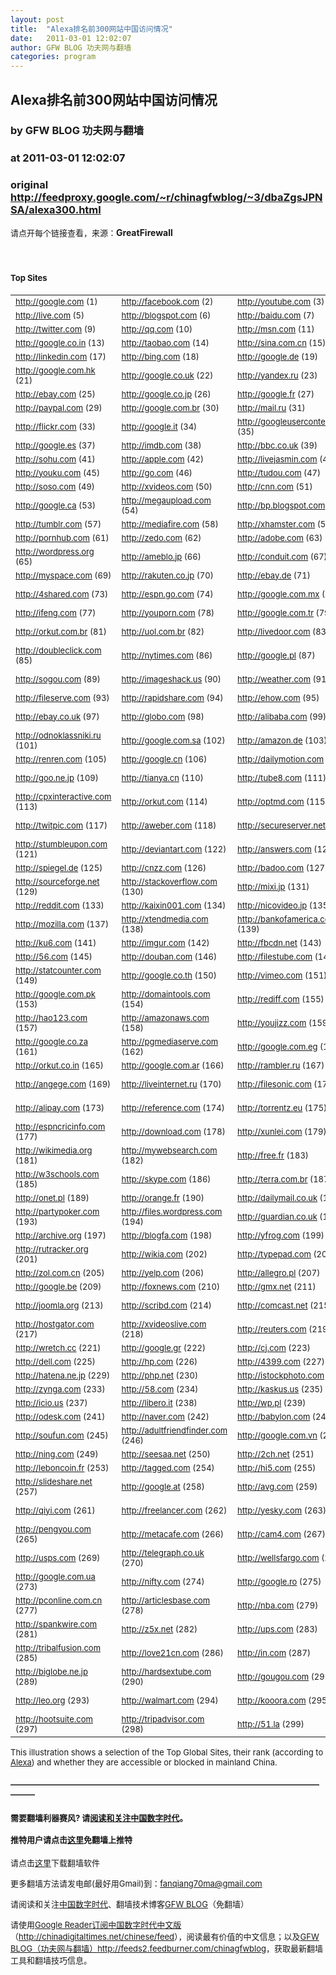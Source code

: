 ```yaml
---
layout: post
title:  "Alexa排名前300网站中国访问情况"
date:   2011-03-01 12:02:07
author: GFW BLOG 功夫网与翻墙
categories: program
---
```


## Alexa排名前300网站中国访问情况
### by GFW BLOG 功夫网与翻墙
### at 2011-03-01 12:02:07
### original <http://feedproxy.google.com/~r/chinagfwblog/~3/dbaZgsJPNSA/alexa300.html>

<font size="2">请点开每个链接查看，来源：</font><strong></strong><a href="http://www.greatfirewall.biz/top-sites"><strong></strong></a><strong><a title="Home" rel="home"><span>GreatFirewall</span></a></strong><br><font size="2"><br></font><h1> <font size="2">           Top Sites        </font></h1>                           <div>                   </div>                                <div>         <div>     <div style="text-align:left"><div>   </div></div>  </div> </div> <div>         <div>     <div>                  <div>       <table>   <tbody>           <tr>                   <td>                  <div>        <font size="2"><span><a href="http://www.greatfirewall.biz/node/1529">http://google.com (1)</a></span></font>  </div>          </td>                   <td>                  <div>        <font size="2"><span><a href="http://www.greatfirewall.biz/node/1561">http://facebook.com (2)</a></span></font>  </div>          </td>                   <td>                  <div>        <font size="2"><span><a href="http://www.greatfirewall.biz/node/1562">http://youtube.com (3)</a></span></font>  </div>          </td>                   <td>                  <div>        <font size="2"><span><a href="http://www.greatfirewall.biz/node/1563">http://yahoo.com (4)</a></span></font>  </div>          </td>               </tr>           <tr>                   <td>                  <div>        <font size="2"><span><a href="http://www.greatfirewall.biz/node/1564">http://live.com (5)</a></span></font>  </div>          </td>                   <td>                  <div>        <font size="2"><span><a href="http://www.greatfirewall.biz/node/1565">http://blogspot.com (6)</a></span></font>  </div>          </td>                   <td>                  <div>        <font size="2"><span><a href="http://www.greatfirewall.biz/node/1567">http://baidu.com (7)</a></span></font>  </div>          </td>                   <td>                  <div>        <font size="2"><span><a href="http://www.greatfirewall.biz/node/1566">http://wikipedia.org (8)</a></span></font>  </div>          </td>               </tr>           <tr>                   <td>                  <div>        <font size="2"><span><a href="http://www.greatfirewall.biz/node/1568">http://twitter.com (9)</a></span></font>  </div>          </td>                   <td>                  <div>        <font size="2"><span><a href="http://www.greatfirewall.biz/node/1569">http://qq.com (10)</a></span></font>  </div>          </td>                   <td>                  <div>        <font size="2"><span><a href="http://www.greatfirewall.biz/node/1570">http://msn.com (11)</a></span></font>  </div>          </td>                   <td>                  <div>        <font size="2"><span><a href="http://www.greatfirewall.biz/node/1571">http://yahoo.co.jp (12)</a></span></font>  </div>          </td>               </tr>           <tr>                   <td>                  <div>        <font size="2"><span><a href="http://www.greatfirewall.biz/node/1572">http://google.co.in (13)</a></span></font>  </div>          </td>                   <td>                  <div>        <font size="2"><span><a href="http://www.greatfirewall.biz/node/1573">http://taobao.com (14)</a></span></font>  </div>          </td>                   <td>                  <div>        <font size="2"><span><a href="http://www.greatfirewall.biz/node/1575">http://sina.com.cn (15)</a></span></font>  </div>          </td>                   <td>                  <div>        <font size="2"><span><a href="http://www.greatfirewall.biz/node/1574">http://amazon.com (16)</a></span></font>  </div>          </td>               </tr>           <tr>                   <td>                  <div>        <font size="2"><span><a href="http://www.greatfirewall.biz/node/1576">http://linkedin.com (17)</a></span></font>  </div>          </td>                   <td>                  <div>        <font size="2"><span><a href="http://www.greatfirewall.biz/node/1577">http://bing.com (18)</a></span></font>  </div>          </td>                   <td>                  <div>        <font size="2"><span><a href="http://www.greatfirewall.biz/node/1578">http://google.de (19)</a></span></font>  </div>          </td>                   <td>                  <div>        <font size="2"><span><a href="http://www.greatfirewall.biz/node/1579">http://wordpress.com (20)</a></span></font>  </div>          </td>               </tr>           <tr>                   <td>                  <div>        <font size="2"><span><a href="http://www.greatfirewall.biz/node/1580">http://google.com.hk (21)</a></span></font>  </div>          </td>                   <td>                  <div>        <font size="2"><span><a href="http://www.greatfirewall.biz/node/1581">http://google.co.uk (22)</a></span></font>  </div>          </td>                   <td>                  <div>        <font size="2"><span><a href="http://www.greatfirewall.biz/node/1582">http://yandex.ru (23)</a></span></font>  </div>          </td>                   <td>                  <div>        <font size="2"><span><a href="http://www.greatfirewall.biz/node/1583">http://microsoft.com (24)</a></span></font>  </div>          </td>               </tr>           <tr>                   <td>                  <div>        <font size="2"><span><a href="http://www.greatfirewall.biz/node/1584">http://ebay.com (25)</a></span></font>  </div>          </td>                   <td>                  <div>        <font size="2"><span><a href="http://www.greatfirewall.biz/node/1585">http://google.co.jp (26)</a></span></font>  </div>          </td>                   <td>                  <div>        <font size="2"><span><a href="http://www.greatfirewall.biz/node/1586">http://google.fr (27)</a></span></font>  </div>          </td>                   <td>                  <div>        <font size="2"><span><a href="http://www.greatfirewall.biz/node/1587">http://163.com (28)</a></span></font>  </div>          </td>               </tr>           <tr>                   <td>                  <div>        <font size="2"><span><a href="http://www.greatfirewall.biz/node/1588">http://paypal.com (29)</a></span></font>  </div>          </td>                   <td>                  <div>        <font size="2"><span><a href="http://www.greatfirewall.biz/node/1589">http://google.com.br (30)</a></span></font>  </div>          </td>                   <td>                  <div>        <font size="2"><span><a href="http://www.greatfirewall.biz/node/1590">http://mail.ru (31)</a></span></font>  </div>          </td>                   <td>                  <div>        <font size="2"><span><a href="http://www.greatfirewall.biz/node/1591">http://fc2.com (32)</a></span></font>  </div>          </td>               </tr>           <tr>                   <td>                  <div>        <font size="2"><span><a href="http://www.greatfirewall.biz/node/1593">http://flickr.com (33)</a></span></font>  </div>          </td>                   <td>                  <div>        <font size="2"><span><a href="http://www.greatfirewall.biz/node/1592">http://google.it (34)</a></span></font>  </div>          </td>                   <td>                  <div>        <font size="2"><span><a href="http://www.greatfirewall.biz/node/1596">http://googleusercontent.com (35)</a></span></font>  </div>          </td>                   <td>                  <div>        <font size="2"><span><a href="http://www.greatfirewall.biz/node/1594">http://craigslist.org (36)</a></span></font>  </div>          </td>               </tr>           <tr>                   <td>                  <div>        <font size="2"><span><a href="http://www.greatfirewall.biz/node/1597">http://google.es (37)</a></span></font>  </div>          </td>                   <td>                  <div>        <font size="2"><span><a href="http://www.greatfirewall.biz/node/1595">http://imdb.com (38)</a></span></font>  </div>          </td>                   <td>                  <div>        <font size="2"><span><a href="http://www.greatfirewall.biz/node/1599">http://bbc.co.uk (39)</a></span></font>  </div>          </td>                   <td>                  <div>        <font size="2"><span><a href="http://www.greatfirewall.biz/node/1598">http://vkontakte.ru (40)</a></span></font>  </div>          </td>               </tr>           <tr>                   <td>                  <div>        <font size="2"><span><a href="http://www.greatfirewall.biz/node/1600">http://sohu.com (41)</a></span></font>  </div>          </td>                   <td>                  <div>        <font size="2"><span><a href="http://www.greatfirewall.biz/node/1601">http://apple.com (42)</a></span></font>  </div>          </td>                   <td>                  <div>        <font size="2"><span><a href="http://www.greatfirewall.biz/node/1602">http://livejasmin.com (43)</a></span></font>  </div>          </td>                   <td>                  <div>        <font size="2"><span><a href="http://www.greatfirewall.biz/node/1603">http://google.ru (44)</a></span></font>  </div>          </td>               </tr>           <tr>                   <td>                  <div>        <font size="2"><span><a href="http://www.greatfirewall.biz/node/1604">http://youku.com (45)</a></span></font>  </div>          </td>                   <td>                  <div>        <font size="2"><span><a href="http://www.greatfirewall.biz/node/1606">http://go.com (46)</a></span></font>  </div>          </td>                   <td>                  <div>        <font size="2"><span><a href="http://www.greatfirewall.biz/node/1605">http://tudou.com (47)</a></span></font>  </div>          </td>                   <td>                  <div>        <font size="2"><span><a href="http://www.greatfirewall.biz/node/1607">http://ask.com (48)</a></span></font>  </div>          </td>               </tr>           <tr>                   <td>                  <div>        <font size="2"><span><a href="http://www.greatfirewall.biz/node/1608">http://soso.com (49)</a></span></font>  </div>          </td>                   <td>                  <div>        <font size="2"><span><a href="http://www.greatfirewall.biz/node/1610">http://xvideos.com (50)</a></span></font>  </div>          </td>                   <td>                  <div>        <font size="2"><span><a href="http://www.greatfirewall.biz/node/1611">http://cnn.com (51)</a></span></font>  </div>          </td>                   <td>                  <div>        <font size="2"><span><a href="http://www.greatfirewall.biz/node/1609">http://aol.com (52)</a></span></font>  </div>          </td>               </tr>           <tr>                   <td>                  <div>        <font size="2"><span><a href="http://www.greatfirewall.biz/node/1612">http://google.ca (53)</a></span></font>  </div>          </td>                   <td>                  <div>        <font size="2"><span><a href="http://www.greatfirewall.biz/node/1614">http://megaupload.com (54)</a></span></font>  </div>          </td>                   <td>                  <div>        <font size="2"><span><a href="http://www.greatfirewall.biz/node/1613">http://bp.blogspot.com (55)</a></span></font>  </div>          </td>                   <td>                  <div>        <font size="2"><span><a href="http://www.greatfirewall.biz/node/1615">http://hotfile.com (56)</a></span></font>  </div>          </td>               </tr>           <tr>                   <td>                  <div>        <font size="2"><span><a href="http://www.greatfirewall.biz/node/1618">http://tumblr.com (57)</a></span></font>  </div>          </td>                   <td>                  <div>        <font size="2"><span><a href="http://www.greatfirewall.biz/node/1617">http://mediafire.com (58)</a></span></font>  </div>          </td>                   <td>                  <div>        <font size="2"><span><a href="http://www.greatfirewall.biz/node/1616">http://xhamster.com (59)</a></span></font>  </div>          </td>                   <td>                  <div>        <font size="2"><span><a href="http://www.greatfirewall.biz/node/1620">http://godaddy.com (60)</a></span></font>  </div>          </td>               </tr>           <tr>                   <td>                  <div>        <font size="2"><span><a href="http://www.greatfirewall.biz/node/1619">http://pornhub.com (61)</a></span></font>  </div>          </td>                   <td>                  <div>        <font size="2"><span><a href="http://www.greatfirewall.biz/node/1623">http://zedo.com (62)</a></span></font>  </div>          </td>                   <td>                  <div>        <font size="2"><span><a href="http://www.greatfirewall.biz/node/1626">http://adobe.com (63)</a></span></font>  </div>          </td>                   <td>                  <div>        <font size="2"><span><a href="http://www.greatfirewall.biz/node/1622">http://about.com (64)</a></span></font>  </div>          </td>               </tr>           <tr>                   <td>                  <div>        <font size="2"><span><a href="http://www.greatfirewall.biz/node/1630">http://wordpress.org (65)</a></span></font>  </div>          </td>                   <td>                  <div>        <font size="2"><span><a href="http://www.greatfirewall.biz/node/1625">http://ameblo.jp (66)</a></span></font>  </div>          </td>                   <td>                  <div>        <font size="2"><span><a href="http://www.greatfirewall.biz/node/1621">http://conduit.com (67)</a></span></font>  </div>          </td>                   <td>                  <div>        <font size="2"><span><a href="http://www.greatfirewall.biz/node/1627">http://google.co.id (68)</a></span></font>  </div>          </td>               </tr>           <tr>                   <td>                  <div>        <font size="2"><span><a href="http://www.greatfirewall.biz/node/1624">http://myspace.com (69)</a></span></font>  </div>          </td>                   <td>                  <div>        <font size="2"><span><a href="http://www.greatfirewall.biz/node/1628">http://rakuten.co.jp (70)</a></span></font>  </div>          </td>                   <td>                  <div>        <font size="2"><span><a href="http://www.greatfirewall.biz/node/1634">http://ebay.de (71)</a></span></font>  </div>          </td>                   <td>                  <div>        <font size="2"><span><a href="http://www.greatfirewall.biz/node/1632">http://livejournal.com (72)</a></span></font>  </div>          </td>               </tr>           <tr>                   <td>                  <div>        <font size="2"><span><a href="http://www.greatfirewall.biz/node/1631">http://4shared.com (73)</a></span></font>  </div>          </td>                   <td>                  <div>        <font size="2"><span><a href="http://www.greatfirewall.biz/node/1629">http://espn.go.com (74)</a></span></font>  </div>          </td>                   <td>                  <div>        <font size="2"><span><a href="http://www.greatfirewall.biz/node/1633">http://google.com.mx (75)</a></span></font>  </div>          </td>                   <td>                  <div>        <font size="2"><span><a href="http://www.greatfirewall.biz/node/1638">http://yieldmanager.com (76)</a></span></font>  </div>          </td>               </tr>           <tr>                   <td>                  <div>        <font size="2"><span><a href="http://www.greatfirewall.biz/node/1640">http://ifeng.com (77)</a></span></font>  </div>          </td>                   <td>                  <div>        <font size="2"><span><a href="http://www.greatfirewall.biz/node/1635">http://youporn.com (78)</a></span></font>  </div>          </td>                   <td>                  <div>        <font size="2"><span><a href="http://www.greatfirewall.biz/node/1637">http://google.com.tr (79)</a></span></font>  </div>          </td>                   <td>                  <div>        <font size="2"><span><a href="http://www.greatfirewall.biz/node/1639">http://google.com.au (80)</a></span></font>  </div>          </td>               </tr>           <tr>                   <td>                  <div>        <font size="2"><span><a href="http://www.greatfirewall.biz/node/1636">http://orkut.com.br (81)</a></span></font>  </div>          </td>                   <td>                  <div>        <font size="2"><span><a href="http://www.greatfirewall.biz/node/1641">http://uol.com.br (82)</a></span></font>  </div>          </td>                   <td>                  <div>        <font size="2"><span><a href="http://www.greatfirewall.biz/node/1643">http://livedoor.com (83)</a></span></font>  </div>          </td>                   <td>                  <div>        <font size="2"><span><a href="http://www.greatfirewall.biz/node/1644">http://thepiratebay.org (84)</a></span></font>  </div>          </td>               </tr>           <tr>                   <td>                  <div>        <font size="2"><span><a href="http://www.greatfirewall.biz/node/1642">http://doubleclick.com (85)</a></span></font>  </div>          </td>                   <td>                  <div>        <font size="2"><span><a href="http://www.greatfirewall.biz/node/1648">http://nytimes.com (86)</a></span></font>  </div>          </td>                   <td>                  <div>        <font size="2"><span><a href="http://www.greatfirewall.biz/node/1647">http://google.pl (87)</a></span></font>  </div>          </td>                   <td>                  <div>        <font size="2"><span><a href="http://www.greatfirewall.biz/node/1645">http://cnet.com (88)</a></span></font>  </div>          </td>               </tr>           <tr>                   <td>                  <div>        <font size="2"><span><a href="http://www.greatfirewall.biz/node/1646">http://sogou.com (89)</a></span></font>  </div>          </td>                   <td>                  <div>        <font size="2"><span><a href="http://www.greatfirewall.biz/node/1649">http://imageshack.us (90)</a></span></font>  </div>          </td>                   <td>                  <div>        <font size="2"><span><a href="http://www.greatfirewall.biz/node/1650">http://weather.com (91)</a></span></font>  </div>          </td>                   <td>                  <div>        <font size="2"><span><a href="http://www.greatfirewall.biz/node/1652">http://ezinearticles.com (92)</a></span></font>  </div>          </td>               </tr>           <tr>                   <td>                  <div>        <font size="2"><span><a href="http://www.greatfirewall.biz/node/1655">http://fileserve.com (93)</a></span></font>  </div>          </td>                   <td>                  <div>        <font size="2"><span><a href="http://www.greatfirewall.biz/node/1651">http://rapidshare.com (94)</a></span></font>  </div>          </td>                   <td>                  <div>        <font size="2"><span><a href="http://www.greatfirewall.biz/node/1654">http://ehow.com (95)</a></span></font>  </div>          </td>                   <td>                  <div>        <font size="2"><span><a href="http://www.greatfirewall.biz/node/1653">http://netflix.com (96)</a></span></font>  </div>          </td>               </tr>           <tr>                   <td>                  <div>        <font size="2"><span><a href="http://www.greatfirewall.biz/node/1657">http://ebay.co.uk (97)</a></span></font>  </div>          </td>                   <td>                  <div>        <font size="2"><span><a href="http://www.greatfirewall.biz/node/1656">http://globo.com (98)</a></span></font>  </div>          </td>                   <td>                  <div>        <font size="2"><span><a href="http://www.greatfirewall.biz/node/4211">http://alibaba.com (99)</a></span></font>  </div>          </td>                   <td>                  <div>        <font size="2"><span><a href="http://www.greatfirewall.biz/node/1658">http://megavideo.com (100)</a></span></font>  </div>          </td>               </tr>           <tr>                   <td>                  <div>        <font size="2"><span><a href="http://www.greatfirewall.biz/node/4209">http://odnoklassniki.ru (101)</a></span></font>  </div>          </td>                   <td>                  <div>        <font size="2"><span><a href="http://www.greatfirewall.biz/node/1659">http://google.com.sa (102)</a></span></font>  </div>          </td>                   <td>                  <div>        <font size="2"><span><a href="http://www.greatfirewall.biz/node/2373">http://amazon.de (103)</a></span></font>  </div>          </td>                   <td>                  <div>        <font size="2"><span><a href="http://www.greatfirewall.biz/node/4212">http://amazon.co.jp (104)</a></span></font>  </div>          </td>               </tr>           <tr>                   <td>                  <div>        <font size="2"><span><a href="http://www.greatfirewall.biz/node/4213">http://renren.com (105)</a></span></font>  </div>          </td>                   <td>                  <div>        <font size="2"><span><a href="http://www.greatfirewall.biz/node/4210">http://google.cn (106)</a></span></font>  </div>          </td>                   <td>                  <div>        <font size="2"><span><a href="http://www.greatfirewall.biz/node/4214">http://dailymotion.com (107)</a></span></font>  </div>          </td>                   <td>                  <div>        <font size="2"><span><a href="http://www.greatfirewall.biz/node/4215">http://google.nl (108)</a></span></font>  </div>          </td>               </tr>           <tr>                   <td>                  <div>        <font size="2"><span><a href="http://www.greatfirewall.biz/node/4219">http://goo.ne.jp (109)</a></span></font>  </div>          </td>                   <td>                  <div>        <font size="2"><span><a href="http://www.greatfirewall.biz/node/4221">http://tianya.cn (110)</a></span></font>  </div>          </td>                   <td>                  <div>        <font size="2"><span><a href="http://www.greatfirewall.biz/node/4222">http://tube8.com (111)</a></span></font>  </div>          </td>                   <td>                  <div>        <font size="2"><span><a href="http://www.greatfirewall.biz/node/4216">http://huffingtonpost.com (112)</a></span></font>  </div>          </td>               </tr>           <tr>                   <td>                  <div>        <font size="2"><span><a href="http://www.greatfirewall.biz/node/4223">http://cpxinteractive.com (113)</a></span></font>  </div>          </td>                   <td>                  <div>        <font size="2"><span><a href="http://www.greatfirewall.biz/node/4218">http://orkut.com (114)</a></span></font>  </div>          </td>                   <td>                  <div>        <font size="2"><span><a href="http://www.greatfirewall.biz/node/4220">http://optmd.com (115)</a></span></font>  </div>          </td>                   <td>                  <div>        <font size="2"><span><a href="http://www.greatfirewall.biz/node/4224">http://taringa.net (116)</a></span></font>  </div>          </td>               </tr>           <tr>                   <td>                  <div>        <font size="2"><span><a href="http://www.greatfirewall.biz/node/4217">http://twitpic.com (117)</a></span></font>  </div>          </td>                   <td>                  <div>        <font size="2"><span><a href="http://www.greatfirewall.biz/node/4226">http://aweber.com (118)</a></span></font>  </div>          </td>                   <td>                  <div>        <font size="2"><span><a href="http://www.greatfirewall.biz/node/4227">http://secureserver.net (119)</a></span></font>  </div>          </td>                   <td>                  <div>        <font size="2"><span><a href="http://www.greatfirewall.biz/node/4225">http://photobucket.com (120)</a></span></font>  </div>          </td>               </tr>           <tr>                   <td>                  <div>        <font size="2"><span><a href="http://www.greatfirewall.biz/node/4230">http://stumbleupon.com (121)</a></span></font>  </div>          </td>                   <td>                  <div>        <font size="2"><span><a href="http://www.greatfirewall.biz/node/4231">http://deviantart.com (122)</a></span></font>  </div>          </td>                   <td>                  <div>        <font size="2"><span><a href="http://www.greatfirewall.biz/node/4228">http://answers.com (123)</a></span></font>  </div>          </td>                   <td>                  <div>        <font size="2"><span><a href="http://www.greatfirewall.biz/node/4232">http://redtube.com (124)</a></span></font>  </div>          </td>               </tr>           <tr>                   <td>                  <div>        <font size="2"><span><a href="http://www.greatfirewall.biz/node/4233">http://spiegel.de (125)</a></span></font>  </div>          </td>                   <td>                  <div>        <font size="2"><span><a href="http://www.greatfirewall.biz/node/4239">http://cnzz.com (126)</a></span></font>  </div>          </td>                   <td>                  <div>        <font size="2"><span><a href="http://www.greatfirewall.biz/node/4229">http://badoo.com (127)</a></span></font>  </div>          </td>                   <td>                  <div>        <font size="2"><span><a href="http://www.greatfirewall.biz/node/4240">http://xnxx.com (128)</a></span></font>  </div>          </td>               </tr>           <tr>                   <td>                  <div>        <font size="2"><span><a href="http://www.greatfirewall.biz/node/4235">http://sourceforge.net (129)</a></span></font>  </div>          </td>                   <td>                  <div>        <font size="2"><span><a href="http://www.greatfirewall.biz/node/4237">http://stackoverflow.com (130)</a></span></font>  </div>          </td>                   <td>                  <div>        <font size="2"><span><a href="http://www.greatfirewall.biz/node/4234">http://mixi.jp (131)</a></span></font>  </div>          </td>                   <td>                  <div>        <font size="2"><span><a href="http://www.greatfirewall.biz/node/4236">http://digg.com (132)</a></span></font>  </div>          </td>               </tr>           <tr>                   <td>                  <div>        <font size="2"><span><a href="http://www.greatfirewall.biz/node/4242">http://reddit.com (133)</a></span></font>  </div>          </td>                   <td>                  <div>        <font size="2"><span><a href="http://www.greatfirewall.biz/node/4238">http://kaixin001.com (134)</a></span></font>  </div>          </td>                   <td>                  <div>        <font size="2"><span><a href="http://www.greatfirewall.biz/node/4247">http://nicovideo.jp (135)</a></span></font>  </div>          </td>                   <td>                  <div>        <font size="2"><span><a href="http://www.greatfirewall.biz/node/4244">http://amazon.co.uk (136)</a></span></font>  </div>          </td>               </tr>           <tr>                   <td>                  <div>        <font size="2"><span><a href="http://www.greatfirewall.biz/node/4246">http://mozilla.com (137)</a></span></font>  </div>          </td>                   <td>                  <div>        <font size="2"><span><a href="http://www.greatfirewall.biz/node/4241">http://xtendmedia.com (138)</a></span></font>  </div>          </td>                   <td>                  <div>        <font size="2"><span><a href="http://www.greatfirewall.biz/node/4245">http://bankofamerica.com (139)</a></span></font>  </div>          </td>                   <td>                  <div>        <font size="2"><span><a href="http://www.greatfirewall.biz/node/4251">http://clicksor.com (140)</a></span></font>  </div>          </td>               </tr>           <tr>                   <td>                  <div>        <font size="2"><span><a href="http://www.greatfirewall.biz/node/4243">http://ku6.com (141)</a></span></font>  </div>          </td>                   <td>                  <div>        <font size="2"><span><a href="http://www.greatfirewall.biz/node/4253">http://imgur.com (142)</a></span></font>  </div>          </td>                   <td>                  <div>        <font size="2"><span><a href="http://www.greatfirewall.biz/node/4248">http://fbcdn.net (143)</a></span></font>  </div>          </td>                   <td>                  <div>        <font size="2"><span><a href="http://www.greatfirewall.biz/node/4260">http://chinaz.com (144)</a></span></font>  </div>          </td>               </tr>           <tr>                   <td>                  <div>        <font size="2"><span><a href="http://www.greatfirewall.biz/node/4249">http://56.com (145)</a></span></font>  </div>          </td>                   <td>                  <div>        <font size="2"><span><a href="http://www.greatfirewall.biz/node/4258">http://douban.com (146)</a></span></font>  </div>          </td>                   <td>                  <div>        <font size="2"><span><a href="http://www.greatfirewall.biz/node/4252">http://filestube.com (147)</a></span></font>  </div>          </td>                   <td>                  <div>        <font size="2"><span><a href="http://www.greatfirewall.biz/node/4255">http://addthis.com (148)</a></span></font>  </div>          </td>               </tr>           <tr>                   <td>                  <div>        <font size="2"><span><a href="http://www.greatfirewall.biz/node/4257">http://statcounter.com (149)</a></span></font>  </div>          </td>                   <td>                  <div>        <font size="2"><span><a href="http://www.greatfirewall.biz/node/4254">http://google.co.th (150)</a></span></font>  </div>          </td>                   <td>                  <div>        <font size="2"><span><a href="http://www.greatfirewall.biz/node/4256">http://vimeo.com (151)</a></span></font>  </div>          </td>                   <td>                  <div>        <font size="2"><span><a href="http://www.greatfirewall.biz/node/4290">http://aljazeera.net (152)</a></span></font>  </div>          </td>               </tr>           <tr>                   <td>                  <div>        <font size="2"><span><a href="http://www.greatfirewall.biz/node/4259">http://google.com.pk (153)</a></span></font>  </div>          </td>                   <td>                  <div>        <font size="2"><span><a href="http://www.greatfirewall.biz/node/4261">http://domaintools.com (154)</a></span></font>  </div>          </td>                   <td>                  <div>        <font size="2"><span><a href="http://www.greatfirewall.biz/node/4262">http://rediff.com (155)</a></span></font>  </div>          </td>                   <td>                  <div>        <font size="2"><span><a href="http://www.greatfirewall.biz/node/4263">http://bit.ly (156)</a></span></font>  </div>          </td>               </tr>           <tr>                   <td>                  <div>        <font size="2"><span><a href="http://www.greatfirewall.biz/node/5413">http://hao123.com (157)</a></span></font>  </div>          </td>                   <td>                  <div>        <font size="2"><span><a href="http://www.greatfirewall.biz/node/4250">http://amazonaws.com (158)</a></span></font>  </div>          </td>                   <td>                  <div>        <font size="2"><span><a href="http://www.greatfirewall.biz/node/4265">http://youjizz.com (159)</a></span></font>  </div>          </td>                   <td>                  <div>        <font size="2"><span><a href="http://www.greatfirewall.biz/node/4269">http://clickbank.com (160)</a></span></font>  </div>          </td>               </tr>           <tr>                   <td>                  <div>        <font size="2"><span><a href="http://www.greatfirewall.biz/node/4264">http://google.co.za (161)</a></span></font>  </div>          </td>                   <td>                  <div>        <font size="2"><span><a href="http://www.greatfirewall.biz/node/4267">http://pgmediaserve.com (162)</a></span></font>  </div>          </td>                   <td>                  <div>        <font size="2"><span><a href="http://www.greatfirewall.biz/node/4268">http://google.com.eg (163)</a></span></font>  </div>          </td>                   <td>                  <div>        <font size="2"><span><a href="http://www.greatfirewall.biz/node/4270">http://maktoob.com (164)</a></span></font>  </div>          </td>               </tr>           <tr>                   <td>                  <div>        <font size="2"><span><a href="http://www.greatfirewall.biz/node/4266">http://orkut.co.in (165)</a></span></font>  </div>          </td>                   <td>                  <div>        <font size="2"><span><a href="http://www.greatfirewall.biz/node/4271">http://google.com.ar (166)</a></span></font>  </div>          </td>                   <td>                  <div>        <font size="2"><span><a href="http://www.greatfirewall.biz/node/4272">http://rambler.ru (167)</a></span></font>  </div>          </td>                   <td>                  <div>        <font size="2"><span><a href="http://www.greatfirewall.biz/node/4273">http://chase.com (168)</a></span></font>  </div>          </td>               </tr>           <tr>                   <td>                  <div>        <font size="2"><span><a href="http://www.greatfirewall.biz/node/4280">http://angege.com (169)</a></span></font>  </div>          </td>                   <td>                  <div>        <font size="2"><span><a href="http://www.greatfirewall.biz/node/4276">http://liveinternet.ru (170)</a></span></font>  </div>          </td>                   <td>                  <div>        <font size="2"><span><a href="http://www.greatfirewall.biz/node/4293">http://filesonic.com (171)</a></span></font>  </div>          </td>                   <td>                  <div>        <font size="2"><span><a href="http://www.greatfirewall.biz/node/4277">http://hubpages.com (172)</a></span></font>  </div>          </td>               </tr>           <tr>                   <td>                  <div>        <font size="2"><span><a href="http://www.greatfirewall.biz/node/4289">http://alipay.com (173)</a></span></font>  </div>          </td>                   <td>                  <div>        <font size="2"><span><a href="http://www.greatfirewall.biz/node/4275">http://reference.com (174)</a></span></font>  </div>          </td>                   <td>                  <div>        <font size="2"><span><a href="http://www.greatfirewall.biz/node/4285">http://torrentz.eu (175)</a></span></font>  </div>          </td>                   <td>                  <div>        <font size="2"><span><a href="http://www.greatfirewall.biz/node/4282">http://indiatimes.com (176)</a></span></font>  </div>          </td>               </tr>           <tr>                   <td>                  <div>        <font size="2"><span><a href="http://www.greatfirewall.biz/node/5328">http://espncricinfo.com (177)</a></span></font>  </div>          </td>                   <td>                  <div>        <font size="2"><span><a href="http://www.greatfirewall.biz/node/4284">http://download.com (178)</a></span></font>  </div>          </td>                   <td>                  <div>        <font size="2"><span><a href="http://www.greatfirewall.biz/node/4278">http://xunlei.com (179)</a></span></font>  </div>          </td>                   <td>                  <div>        <font size="2"><span><a href="http://www.greatfirewall.biz/node/4286">http://squidoo.com (180)</a></span></font>  </div>          </td>               </tr>           <tr>                   <td>                  <div>        <font size="2"><span><a href="http://www.greatfirewall.biz/node/4283">http://wikimedia.org (181)</a></span></font>  </div>          </td>                   <td>                  <div>        <font size="2"><span><a href="http://www.greatfirewall.biz/node/4274">http://mywebsearch.com (182)</a></span></font>  </div>          </td>                   <td>                  <div>        <font size="2"><span><a href="http://www.greatfirewall.biz/node/4287">http://free.fr (183)</a></span></font>  </div>          </td>                   <td>                  <div>        <font size="2"><span><a href="http://www.greatfirewall.biz/node/4288">http://bild.de (184)</a></span></font>  </div>          </td>               </tr>           <tr>                   <td>                  <div>        <font size="2"><span><a href="http://www.greatfirewall.biz/node/4291">http://w3schools.com (185)</a></span></font>  </div>          </td>                   <td>                  <div>        <font size="2"><span><a href="http://www.greatfirewall.biz/node/4298">http://skype.com (186)</a></span></font>  </div>          </td>                   <td>                  <div>        <font size="2"><span><a href="http://www.greatfirewall.biz/node/4292">http://terra.com.br (187)</a></span></font>  </div>          </td>                   <td>                  <div>        <font size="2"><span><a href="http://www.greatfirewall.biz/node/4294">http://digitalpoint.com (188)</a></span></font>  </div>          </td>               </tr>           <tr>                   <td>                  <div>        <font size="2"><span><a href="http://www.greatfirewall.biz/node/4296">http://onet.pl (189)</a></span></font>  </div>          </td>                   <td>                  <div>        <font size="2"><span><a href="http://www.greatfirewall.biz/node/4295">http://orange.fr (190)</a></span></font>  </div>          </td>                   <td>                  <div>        <font size="2"><span><a href="http://www.greatfirewall.biz/node/4301">http://dailymail.co.uk (191)</a></span></font>  </div>          </td>                   <td>                  <div>        <font size="2"><span><a href="http://www.greatfirewall.biz/node/4304">http://360buy.com (192)</a></span></font>  </div>          </td>               </tr>           <tr>                   <td>                  <div>        <font size="2"><span><a href="http://www.greatfirewall.biz/node/4308">http://partypoker.com (193)</a></span></font>  </div>          </td>                   <td>                  <div>        <font size="2"><span><a href="http://www.greatfirewall.biz/node/4299">http://files.wordpress.com (194)</a></span></font>  </div>          </td>                   <td>                  <div>        <font size="2"><span><a href="http://www.greatfirewall.biz/node/4303">http://guardian.co.uk (195)</a></span></font>  </div>          </td>                   <td>                  <div>        <font size="2"><span><a href="http://www.greatfirewall.biz/node/4307">http://ameba.jp (196)</a></span></font>  </div>          </td>               </tr>           <tr>                   <td>                  <div>        <font size="2"><span><a href="http://www.greatfirewall.biz/node/4302">http://archive.org (197)</a></span></font>  </div>          </td>                   <td>                  <div>        <font size="2"><span><a href="http://www.greatfirewall.biz/node/4306">http://blogfa.com (198)</a></span></font>  </div>          </td>                   <td>                  <div>        <font size="2"><span><a href="http://www.greatfirewall.biz/node/5318">http://yfrog.com (199)</a></span></font>  </div>          </td>                   <td>                  <div>        <font size="2"><span><a href="http://www.greatfirewall.biz/node/5780">http://tmall.com (200)</a></span></font>  </div>          </td>               </tr>           <tr>                   <td>                  <div>        <font size="2"><span><a href="http://www.greatfirewall.biz/node/5314">http://rutracker.org (201)</a></span></font>  </div>          </td>                   <td>                  <div>        <font size="2"><span><a href="http://www.greatfirewall.biz/node/5317">http://wikia.com (202)</a></span></font>  </div>          </td>                   <td>                  <div>        <font size="2"><span><a href="http://www.greatfirewall.biz/node/4305">http://typepad.com (203)</a></span></font>  </div>          </td>                   <td>                  <div>        <font size="2"><span><a href="http://www.greatfirewall.biz/node/5321">http://ucoz.ru (204)</a></span></font>  </div>          </td>               </tr>           <tr>                   <td>                  <div>        <font size="2"><span><a href="http://www.greatfirewall.biz/node/5323">http://zol.com.cn (205)</a></span></font>  </div>          </td>                   <td>                  <div>        <font size="2"><span><a href="http://www.greatfirewall.biz/node/5312">http://yelp.com (206)</a></span></font>  </div>          </td>                   <td>                  <div>        <font size="2"><span><a href="http://www.greatfirewall.biz/node/5313">http://allegro.pl (207)</a></span></font>  </div>          </td>                   <td>                  <div>        <font size="2"><span><a href="http://www.greatfirewall.biz/node/5315">http://hulu.com (208)</a></span></font>  </div>          </td>               </tr>           <tr>                   <td>                  <div>        <font size="2"><span><a href="http://www.greatfirewall.biz/node/5316">http://google.be (209)</a></span></font>  </div>          </td>                   <td>                  <div>        <font size="2"><span><a href="http://www.greatfirewall.biz/node/5320">http://foxnews.com (210)</a></span></font>  </div>          </td>                   <td>                  <div>        <font size="2"><span><a href="http://www.greatfirewall.biz/node/4309">http://gmx.net (211)</a></span></font>  </div>          </td>                   <td>                  <div>        <font size="2"><span><a href="http://www.greatfirewall.biz/node/5325">http://xinhuanet.com (212)</a></span></font>  </div>          </td>               </tr>           <tr>                   <td>                  <div>        <font size="2"><span><a href="http://www.greatfirewall.biz/node/5324">http://joomla.org (213)</a></span></font>  </div>          </td>                   <td>                  <div>        <font size="2"><span><a href="http://www.greatfirewall.biz/node/5330">http://scribd.com (214)</a></span></font>  </div>          </td>                   <td>                  <div>        <font size="2"><span><a href="http://www.greatfirewall.biz/node/5322">http://comcast.net (215)</a></span></font>  </div>          </td>                   <td>                  <div>        <font size="2"><span><a href="http://www.greatfirewall.biz/node/5319">http://depositfiles.com (216)</a></span></font>  </div>          </td>               </tr>           <tr>                   <td>                  <div>        <font size="2"><span><a href="http://www.greatfirewall.biz/node/5418">http://hostgator.com (217)</a></span></font>  </div>          </td>                   <td>                  <div>        <font size="2"><span><a href="http://www.greatfirewall.biz/node/5414">http://xvideoslive.com (218)</a></span></font>  </div>          </td>                   <td>                  <div>        <font size="2"><span><a href="http://www.greatfirewall.biz/node/5781">http://reuters.com (219)</a></span></font>  </div>          </td>                   <td>                  <div>        <font size="2"><span><a href="http://www.greatfirewall.biz/node/5415">http://google.com.my (220)</a></span></font>  </div>          </td>               </tr>           <tr>                   <td>                  <div>        <font size="2"><span><a href="http://www.greatfirewall.biz/node/5326">http://wretch.cc (221)</a></span></font>  </div>          </td>                   <td>                  <div>        <font size="2"><span><a href="http://www.greatfirewall.biz/node/5416">http://google.gr (222)</a></span></font>  </div>          </td>                   <td>                  <div>        <font size="2"><span><a href="http://www.greatfirewall.biz/node/5417">http://cj.com (223)</a></span></font>  </div>          </td>                   <td>                  <div>        <font size="2"><span><a href="http://www.greatfirewall.biz/node/5779">http://wsj.com (224)</a></span></font>  </div>          </td>               </tr>           <tr>                   <td>                  <div>        <font size="2"><span><a href="http://www.greatfirewall.biz/node/5329">http://dell.com (225)</a></span></font>  </div>          </td>                   <td>                  <div>        <font size="2"><span><a href="http://www.greatfirewall.biz/node/5331">http://hp.com (226)</a></span></font>  </div>          </td>                   <td>                  <div>        <font size="2"><span><a href="http://www.greatfirewall.biz/node/4300">http://4399.com (227)</a></span></font>  </div>          </td>                   <td>                  <div>        <font size="2"><span><a href="http://www.greatfirewall.biz/node/5421">http://etsy.com (228)</a></span></font>  </div>          </td>               </tr>           <tr>                   <td>                  <div>        <font size="2"><span><a href="http://www.greatfirewall.biz/node/5327">http://hatena.ne.jp (229)</a></span></font>  </div>          </td>                   <td>                  <div>        <font size="2"><span><a href="http://www.greatfirewall.biz/node/5783">http://php.net (230)</a></span></font>  </div>          </td>                   <td>                  <div>        <font size="2"><span><a href="http://www.greatfirewall.biz/node/5420">http://istockphoto.com (231)</a></span></font>  </div>          </td>                   <td>                  <div>        <font size="2"><span><a href="http://www.greatfirewall.biz/node/5419">http://isohunt.com (232)</a></span></font>  </div>          </td>               </tr>           <tr>                   <td>                  <div>        <font size="2"><span><a href="http://www.greatfirewall.biz/node/4297">http://zynga.com (233)</a></span></font>  </div>          </td>                   <td>                  <div>        <font size="2"><span><a href="http://www.greatfirewall.biz/node/6745">http://58.com (234)</a></span></font>  </div>          </td>                   <td>                  <div>        <font size="2"><span><a href="http://www.greatfirewall.biz/node/5784">http://kaskus.us (235)</a></span></font>  </div>          </td>                   <td>                  <div>        <font size="2"><span><a href="http://www.greatfirewall.biz/node/5782">http://web.de (236)</a></span></font>  </div>          </td>               </tr>           <tr>                   <td>                  <div>        <font size="2"><span><a href="http://www.greatfirewall.biz/node/5786">http://icio.us (237)</a></span></font>  </div>          </td>                   <td>                  <div>        <font size="2"><span><a href="http://www.greatfirewall.biz/node/5787">http://libero.it (238)</a></span></font>  </div>          </td>                   <td>                  <div>        <font size="2"><span><a href="http://www.greatfirewall.biz/node/5785">http://wp.pl (239)</a></span></font>  </div>          </td>                   <td>                  <div>        <font size="2"><span><a href="http://www.greatfirewall.biz/node/5788">http://repubblica.it (240)</a></span></font>  </div>          </td>               </tr>           <tr>                   <td>                  <div>        <font size="2"><span><a href="http://www.greatfirewall.biz/node/6082">http://odesk.com (241)</a></span></font>  </div>          </td>                   <td>                  <div>        <font size="2"><span><a href="http://www.greatfirewall.biz/node/6079">http://naver.com (242)</a></span></font>  </div>          </td>                   <td>                  <div>        <font size="2"><span><a href="http://www.greatfirewall.biz/node/6081">http://babylon.com (243)</a></span></font>  </div>          </td>                   <td>                  <div>        <font size="2"><span><a href="http://www.greatfirewall.biz/node/6080">http://narod.ru (244)</a></span></font>  </div>          </td>               </tr>           <tr>                   <td>                  <div>        <font size="2"><span><a href="http://www.greatfirewall.biz/node/6753">http://soufun.com (245)</a></span></font>  </div>          </td>                   <td>                  <div>        <font size="2"><span><a href="http://www.greatfirewall.biz/node/6084">http://adultfriendfinder.com (246)</a></span></font>  </div>          </td>                    <td>                  <div>        <font size="2"><span><a href="http://www.greatfirewall.biz/node/6747">http://google.com.vn (247)</a></span></font>  </div>          </td>                   <td>                  <div>        <font size="2"><span><a href="http://www.greatfirewall.biz/node/6748">http://xing.com (248)</a></span></font>  </div>          </td>               </tr>           <tr>                   <td>                  <div>        <font size="2"><span><a href="http://www.greatfirewall.biz/node/6086">http://ning.com (249)</a></span></font>  </div>          </td>                   <td>                  <div>        <font size="2"><span><a href="http://www.greatfirewall.biz/node/6085">http://seesaa.net (250)</a></span></font>  </div>          </td>                   <td>                  <div>        <font size="2"><span><a href="http://www.greatfirewall.biz/node/6087">http://2ch.net (251)</a></span></font>  </div>          </td>                   <td>                  <div>        <font size="2"><span><a href="http://www.greatfirewall.biz/node/6746">http://google.se (252)</a></span></font>  </div>          </td>               </tr>           <tr>                   <td>                  <div>        <font size="2"><span><a href="http://www.greatfirewall.biz/node/6749">http://leboncoin.fr (253)</a></span></font>  </div>          </td>                   <td>                  <div>        <font size="2"><span><a href="http://www.greatfirewall.biz/node/6088">http://tagged.com (254)</a></span></font>  </div>          </td>                   <td>                  <div>        <font size="2"><span><a href="http://www.greatfirewall.biz/node/6083">http://hi5.com (255)</a></span></font>  </div>          </td>                   <td>                  <div>        <font size="2"><span><a href="http://www.greatfirewall.biz/node/6751">http://neobux.com (256)</a></span></font>  </div>          </td>               </tr>           <tr>                   <td>                  <div>        <font size="2"><span><a href="http://www.greatfirewall.biz/node/7181">http://slideshare.net (257)</a></span></font>  </div>          </td>                   <td>                  <div>        <font size="2"><span><a href="http://www.greatfirewall.biz/node/6752">http://google.at (258)</a></span></font>  </div>          </td>                   <td>                  <div>        <font size="2"><span><a href="http://www.greatfirewall.biz/node/6754">http://avg.com (259)</a></span></font>  </div>          </td>                   <td>                  <div>        <font size="2"><span><a href="http://www.greatfirewall.biz/node/7188">http://soku.com (260)</a></span></font>  </div>          </td>               </tr>           <tr>                   <td>                  <div>        <font size="2"><span><a href="http://www.greatfirewall.biz/node/7791">http://qiyi.com (261)</a></span></font>  </div>          </td>                   <td>                  <div>        <font size="2"><span><a href="http://www.greatfirewall.biz/node/7183">http://freelancer.com (262)</a></span></font>  </div>          </td>                   <td>                  <div>        <font size="2"><span><a href="http://www.greatfirewall.biz/node/7489">http://yesky.com (263)</a></span></font>  </div>          </td>                   <td>                  <div>        <font size="2"><span><a href="http://www.greatfirewall.biz/node/6750">http://constantcontact.com (264)</a></span></font>  </div>          </td>               </tr>           <tr>                   <td>                  <div>        <font size="2"><span><a href="http://www.greatfirewall.biz/node/7485">http://pengyou.com (265)</a></span></font>  </div>          </td>                   <td>                  <div>        <font size="2"><span><a href="http://www.greatfirewall.biz/node/7184">http://metacafe.com (266)</a></span></font>  </div>          </td>                   <td>                  <div>        <font size="2"><span><a href="http://www.greatfirewall.biz/node/7481">http://cam4.com (267)</a></span></font>  </div>          </td>                   <td>                  <div>        <font size="2"><span><a href="http://www.greatfirewall.biz/node/5422">http://118114.cn (268)</a></span></font>  </div>          </td>               </tr>           <tr>                   <td>                  <div>        <font size="2"><span><a href="http://www.greatfirewall.biz/node/7182">http://usps.com (269)</a></span></font>  </div>          </td>                   <td>                  <div>        <font size="2"><span><a href="http://www.greatfirewall.biz/node/7189">http://telegraph.co.uk (270)</a></span></font>  </div>          </td>                   <td>                  <div>        <font size="2"><span><a href="http://www.greatfirewall.biz/node/7187">http://wellsfargo.com (271)</a></span></font>  </div>          </td>                   <td>                  <div>        <font size="2"><span><a href="http://www.greatfirewall.biz/node/7186">http://w3.org (272)</a></span></font>  </div>          </td>               </tr>           <tr>                   <td>                  <div>        <font size="2"><span><a href="http://www.greatfirewall.biz/node/7482">http://google.com.ua (273)</a></span></font>  </div>          </td>                   <td>                  <div>        <font size="2"><span><a href="http://www.greatfirewall.biz/node/7486">http://nifty.com (274)</a></span></font>  </div>          </td>                   <td>                  <div>        <font size="2"><span><a href="http://www.greatfirewall.biz/node/7484">http://google.ro (275)</a></span></font>  </div>          </td>                   <td>                  <div>        <font size="2"><span><a href="http://www.greatfirewall.biz/node/7483">http://google.ch (276)</a></span></font>  </div>          </td>               </tr>           <tr>                   <td>                  <div>        <font size="2"><span><a href="http://www.greatfirewall.biz/node/7488">http://pconline.com.cn (277)</a></span></font>  </div>          </td>                   <td>                  <div>        <font size="2"><span><a href="http://www.greatfirewall.biz/node/7190">http://articlesbase.com (278)</a></span></font>  </div>          </td>                   <td>                  <div>        <font size="2"><span><a href="http://www.greatfirewall.biz/node/7793">http://nba.com (279)</a></span></font>  </div>          </td>                   <td>                  <div>        <font size="2"><span><a href="http://www.greatfirewall.biz/node/7792">http://people.com.cn (280)</a></span></font>  </div>          </td>               </tr>           <tr>                   <td>                  <div>        <font size="2"><span><a href="http://www.greatfirewall.biz/node/7794">http://spankwire.com (281)</a></span></font>  </div>          </td>                   <td>                  <div>        <font size="2"><span><a href="http://www.greatfirewall.biz/node/7796">http://z5x.net (282)</a></span></font>  </div>          </td>                   <td>                  <div>        <font size="2"><span><a href="http://www.greatfirewall.biz/node/7185">http://ups.com (283)</a></span></font>  </div>          </td>                   <td>                  <div>        <font size="2"><span><a href="http://www.greatfirewall.biz/node/7795">http://themeforest.net (284)</a></span></font>  </div>          </td>               </tr>           <tr>                   <td>                  <div>        <font size="2"><span><a href="http://www.greatfirewall.biz/node/7797">http://tribalfusion.com (285)</a></span></font>  </div>          </td>                   <td>                  <div>        <font size="2"><span><a href="http://www.greatfirewall.biz/node/7798">http://love21cn.com (286)</a></span></font>  </div>          </td>                   <td>                  <div>        <font size="2"><span><a href="http://www.greatfirewall.biz/node/7799">http://in.com (287)</a></span></font>  </div>          </td>                   <td>                  <div>        <font size="2"><span><a href="http://www.greatfirewall.biz/node/8099">http://ganji.com (288)</a></span></font>  </div>          </td>               </tr>           <tr>                   <td>                  <div>        <font size="2"><span><a href="http://www.greatfirewall.biz/node/8100">http://biglobe.ne.jp (289)</a></span></font>  </div>          </td>                   <td>                  <div>        <font size="2"><span><a href="http://www.greatfirewall.biz/node/8101">http://hardsextube.com (290)</a></span></font>  </div>          </td>                   <td>                  <div>        <font size="2"><span><a href="http://www.greatfirewall.biz/node/7800">http://gougou.com (291)</a></span></font>  </div>          </td>                   <td>                  <div>        <font size="2"><span><a href="http://www.greatfirewall.biz/node/7490">http://opendns.com (292)</a></span></font>  </div>          </td>               </tr>           <tr>                   <td>                  <div>        <font size="2"><span><a href="http://www.greatfirewall.biz/node/7487">http://leo.org (293)</a></span></font>  </div>          </td>                   <td>                  <div>        <font size="2"><span><a href="http://www.greatfirewall.biz/node/8102">http://walmart.com (294)</a></span></font>  </div>          </td>                   <td>                  <div>        <font size="2"><span><a href="http://www.greatfirewall.biz/node/8103">http://kooora.com (295)</a></span></font>  </div>          </td>                   <td>                  <div>        <font size="2"><span><a href="http://www.greatfirewall.biz/node/8104">http://imagevenue.com (296)</a></span></font>  </div>          </td>               </tr>           <tr>                   <td>                  <div>        <font size="2"><span><a href="http://www.greatfirewall.biz/node/8105">http://hootsuite.com (297)</a></span></font>  </div>          </td>                   <td>                  <div>        <font size="2"><span><a href="http://www.greatfirewall.biz/node/8106">http://tripadvisor.com (298)</a></span></font>  </div>          </td>                   <td>                  <div>        <font size="2"><span><a href="http://www.greatfirewall.biz/node/8107">http://51.la (299)</a></span></font>  </div>          </td>                   <td>                  <div>        <font size="2"><span><a href="http://www.greatfirewall.biz/node/8108">http://youdao.com (300)</a></span></font>  </div>          </td>               </tr>       </tbody> </table>     </div>                   </div>   </div> </div>                                  <div><div><div><p><font size="2">This illustration shows a selection of the Top Global Sites, their rank (according to <a href="http://www.alexa.com/topsites">Alexa</a>) and whether they are accessible or blocked in mainland China.</font></p>  </div></div></div><font size="2"></font><h4><font size="2">―――――――――――――――――――――――――――――――――――――――――</font></h4><h4><font size="2">需要翻墙利器赛风? 请<a href="https://www.google.com/profiles/112915952962578336480">阅读和关注中国数字时代</a>。<br> <br>推特用户请点击<a href="http://qinzhigang.in/login.php">这里</a>免翻墙上推特</font></h4><p><font size="2">请点击<a href="https://sesawe.net/-Tools-zh-.html">这里</a>下载翻墙软件 <br></font></p><p><font size="2">更多翻墙方法请发电邮(最好用Gmail)到：<a href="mailto:fanqiang70ma@gmail.com">fanqiang70ma@gmail.com</a> <br> </font></p><p><font size="2">请阅读和关注<a href="https://www.google.com/profiles/112915952962578336480">中国数字时代</a>、翻墙技术博客<a href="https://www.google.com/profiles/chinagfwblog">GFW BLOG</a>（免翻墙） <br> </font></p><font size="2">请使用<a href="https://www.google.com/reader/view/">Google Reader</a><a href="https://www.google.com/reader/view/feed/http://chinadigitaltimes.net/chinese/feed">订阅中国数字时代中文版</a>（<a href="http://chinadigitaltimes.net/chinese/feed">http://chinadigitaltimes.net/chinese/feed</a>），阅读最有价值的中文信息；以及<a href="https://www.google.com/reader/view/feed/http://feeds2.feedburner.com/chinagfwblog">GFW BLOG（功夫网与翻墙）</a><a href="http://feeds2.feedburner.com/chinagfwblog">http://feeds2.feedburner.com/chinagfwblog</a>，获取最新翻墙工具和翻墙技巧信息。<br> <br><br></font>  <div><img width="1" height="1" src="https://blogger.googleusercontent.com/tracker/5500297126185736776-7823577061169097428?l=www.chinagfw.org" alt=""></div><img src="http://feeds.feedburner.com/~r/chinagfwblog/~4/dbaZgsJPNSA" height="1" width="1">